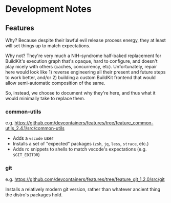 # Development Notes

## Features

Why? Because despite their lawful evil release process energy, they at least will set things up to match expectations.

Why not? They're very much a NIH-syndrome half-baked replacement for BuildKit's execution graph that's opaque, hard to configure, and doesn't play nicely with others (caches, concurrency, etc). Unfortunately, repair here would look like 1) reverse engineering all their present and future steps to work better, and/or 2) building a custom BuildKit frontend that would allow semi-automatic composition of the same.

So, instead, we choose to document why they're here, and thus what it would minimally take to replace them.

### common-utils

e.g. https://github.com/devcontainers/features/tree/feature_common-utils_2.4.1/src/common-utils

- Adds a `vscode` user
- Installs a set of "expected" packages (`zsh`, `jq`, `less`, `strace`, etc.)
- Adds rc snippets to shells to match vscode's expectations (e.g. `$GIT_EDITOR`)

### git

e.g. https://github.com/devcontainers/features/tree/feature_git_1.2.0/src/git

Installs a relatively modern git version, rather than whatever ancient thing the distro's packages hold.
